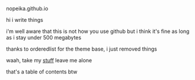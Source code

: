 nopeika.github.io

hi i write things 

i'm well aware that this is not how you use github but i think it's fine as long as i stay under 500 megabytes

thanks to orderedlist for the theme base, i just removed things

waah, take my [stuff](https://nopeika.github.io/toc.html) leave me alone

that's a table of contents btw
